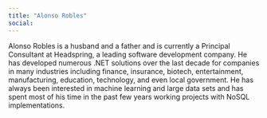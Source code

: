 ```yaml
---
title: "Alonso Robles"
social: 
---
```

Alonso Robles is a husband and a father and is currently a Principal Consultant at Headspring, a leading software development company. He has developed numerous .NET solutions over the last decade for companies in many industries including finance, insurance, biotech, entertainment, manufacturing, education, technology, and even local government. He has always been interested in machine learning and large data sets and has spent most of his time in the past few years working projects with NoSQL implementations.  
<!--more-->
<!--excerpt-->
